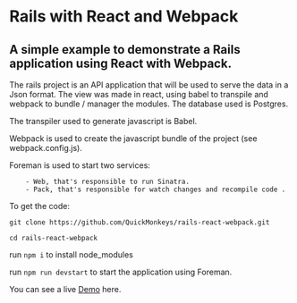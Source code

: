 # Rails with React and Webpack

## A simple example to demonstrate a Rails application using React with Webpack.

The rails project is an API application that will be used to serve the data in a Json format.
The view was made in react, using babel to transpile and webpack to bundle / manager the modules.
The database used is Postgres.

The transpiler used to generate javascript is Babel.

Webpack is used to create the javascript bundle of the project (see webpack.config.js).

Foreman is used to start two services: 
```
    - Web, that's responsible to run Sinatra.
    - Pack, that's responsible for watch changes and recompile code .
```

To get the code:

`git clone https://github.com/QuickMonkeys/rails-react-webpack.git`

`cd rails-react-webpack`

run `npm i` to install node_modules

run `npm run devstart` to start the application using Foreman.

You can see a live [Demo](https://rails-react-webpack-quick.herokuapp.com/) here.
